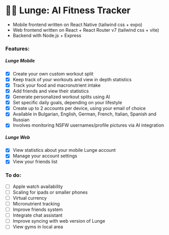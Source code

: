 # 🏋️‍♂️ Lunge: AI Fitness Tracker
- Mobile frontend written on React Native (tailwind css + expo)
- Web frontend written on React + React Router v7 (tailwind css + vite)
- Backend with Node.js + Express

### Features:
##### Lunge Mobile
- [x] Create your own custom workout split
- [x] Keep track of your workouts and view in depth statistics
- [x] Track your food and macronutrient intake
- [x] Add friends and view their statistics
- [x] Generate personalized workout splits using AI
- [x] Set specific daily goals, depending on your lifestyle
- [x] Create up to 2 accounts per device, using your email of choice
- [x] Available in Bulgarian, English, German, French, Italian, Spanish and Russian
- [x] Involves monitoring NSFW usernames/profile pictures via AI integration
##### Lunge Web
- [x] View statistics about your mobile Lunge account
- [x] Manage your account settings
- [x] View your friends list

### To do:
- [ ] Apple watch availability
- [ ] Scaling for ipads or smaller phones
- [ ] Virtual currency
- [ ] Micronutrient tracking
- [ ] Improve friends system
- [ ] Integrate chat assistant
- [ ] Improve syncing with web version of Lunge
- [ ] View gyms in local area
